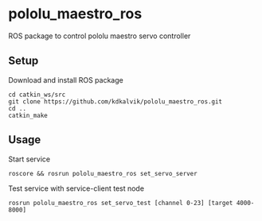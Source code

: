 # pololu_maestro_ros
ROS package to control pololu maestro servo controller

## Setup
Download and install ROS package
```
cd catkin_ws/src
git clone https://github.com/kdkalvik/pololu_maestro_ros.git
cd ..
catkin_make
```

## Usage
Start service
```
roscore && rosrun pololu_maestro_ros set_servo_server
```

Test service with service-client test node
```
rosrun pololu_maestro_ros set_servo_test [channel 0-23] [target 4000-8000]
```
